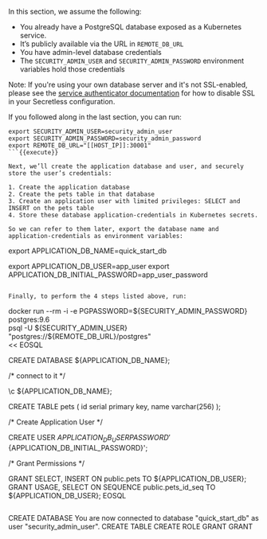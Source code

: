 

In this section, we assume the following:

- You already have a PostgreSQL database exposed as a Kubernetes service.
- It’s publicly available via the URL in `REMOTE_DB_URL`
- You have admin-level database credentials
- The `SECURITY_ADMIN_USER` and `SECURITY_ADMIN_PASSWORD` environment variables hold those credentials

Note: If you're using your own database server and it's not SSL-enabled, please see the [service authenticator documentation](https://docs.secretless.io/Latest/en/Content/References/handlers/postgres.htm) for how to disable SSL in your Secretless configuration.

If you followed along in the last section, you can run:

```
export SECURITY_ADMIN_USER=security_admin_user
export SECURITY_ADMIN_PASSWORD=security_admin_password
export REMOTE_DB_URL="[[HOST_IP]]:30001"
```{{execute}}

Next, we’ll create the application database and user, and securely store the user’s credentials:

1. Create the application database
2. Create the pets table in that database
3. Create an application user with limited privileges: SELECT and INSERT on the pets table
4. Store these database application-credentials in Kubernetes secrets.

So we can refer to them later, export the database name and application-credentials as environment variables:

```
export APPLICATION_DB_NAME=quick_start_db

export APPLICATION_DB_USER=app_user
export APPLICATION_DB_INITIAL_PASSWORD=app_user_password
```{{execute}}

Finally, to perform the 4 steps listed above, run:

```
docker run --rm -i -e PGPASSWORD=${SECURITY_ADMIN_PASSWORD} postgres:9.6 \
    psql -U ${SECURITY_ADMIN_USER} "postgres://${REMOTE_DB_URL}/postgres" \
    << EOSQL

CREATE DATABASE ${APPLICATION_DB_NAME};

/* connect to it */

\c ${APPLICATION_DB_NAME};

CREATE TABLE pets (
  id serial primary key,
  name varchar(256)
);

/* Create Application User */

CREATE USER ${APPLICATION_DB_USER} PASSWORD '${APPLICATION_DB_INITIAL_PASSWORD}';

/* Grant Permissions */

GRANT SELECT, INSERT ON public.pets TO ${APPLICATION_DB_USER};
GRANT USAGE, SELECT ON SEQUENCE public.pets_id_seq TO ${APPLICATION_DB_USER};
EOSQL
```{{execute}}

```
CREATE DATABASE
You are now connected to database "quick_start_db" as user "security_admin_user".
CREATE TABLE
CREATE ROLE
GRANT
GRANT
```
